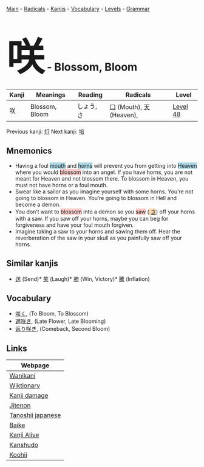 <style> bigfont {font-size: 100px}</style>
[Main](../index.md) -
[Radicals](../radicals.md) -
[Kanjis](../kanjis.md) -
[Vocabulary](../vocabulary.md) -
[Levels](../levels.md) -
[Grammar](../grammar.md)
# <bigfont> 咲</bigfont> - Blossom, Bloom 

| Kanji | Meanings | Reading | Radicals | Level |
| --- | --- | --- | --- | --- |
| 咲 | Blossom, Bloom | しょう, さ | [口](../radicals/口.md) (Mouth), [天](../radicals/天.md) (Heaven),  | [Level 48](../levels/wk_level48.md) |

Previous kanji: [灯](灯.md) Next kanji: [培](培.md) 

## Mnemonics
 * Having a foul <span style="background-color:#ADD8E6"> mouth</span> and <span style="background-color:#ADD8E6"> horns</span> will prevent you from getting into <span style="background-color:#ADD8E6"> Heaven</span> where you would <span style="background-color:#ffcccb"> blossom</span> into an angel. If you have horns, you are not meant for Heaven and not blossom there. To blossom in Heaven, you must not have horns or a foul mouth.
* Swear like a sailor as you imagine yourself with some horns. You’re not going to blossom in Heaven. You’re going to blossom in Hell and become a demon.
* You don’t want to <span style="background-color:#ffcccb"> blossom</span> into a demon so you <span style="background-color:#ffcccb"> saw</span> (<span style="background-color:#fed8b1"> [さ](https://jisho.org/search/さ)</span>) off your horns with a saw. If you saw off your horns, maybe you can beg for forgiveness and have your foul mouth forgiven.
* Imagine taking a saw to your horns and sawing them off. Hear the reverberation of the saw in your skull as you painfully saw off your horns.


## Similar kanjis
 * [送](送.md) (Send)* [笑](笑.md) (Laugh)* [勝](勝.md) (Win, Victory)* [騰](騰.md) (Inflation)


## Vocabulary
 * [咲く](../vocabulary/咲.md), (To Bloom, To Blossom)
* [遅咲き](../vocabulary/咲.md), (Late Flower, Late Blooming)
* [返り咲き](../vocabulary/咲.md), (Comeback, Second Bloom)



## Links 

| Webpage |
| --- |
| [Wanikani          ](https://www.wanikani.com/kanji/咲) |
| [Wiktionary        ](https://en.wiktionary.org/wiki/咲) |
| [Kanji damage      ](http://www.kanjidamage.com/kanji/search?utf8=✓&q=咲) |
| [Jitenon           ](https://jitenon.com/kanji/咲) |
| [Tanoshii japanese ](https://www.tanoshiijapanese.com/dictionary/kanji.cfm?k=咲) |
| [Baike             ](https://baike.baidu.com/item/咲) |
| [Kanji Alive       ](https://app.kanjialive.com/咲) |
| [Kanshudo          ](https://www.kanshudo.com/searchmn?q=咲) |
| [Koohii            ](https://kanji.koohii.com/study/kanji/咲) |

